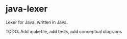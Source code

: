 # java-lexer
Lexer for Java, written in Java.

TODO: Add makefile, add tests, add conceptual diagrams
